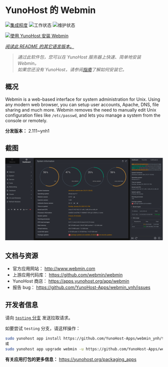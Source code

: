 <!--
注意：此 README 由 <https://github.com/YunoHost/apps/tree/master/tools/readme_generator> 自动生成
请勿手动编辑。
-->

# YunoHost 的 Webmin

[![集成程度](https://dash.yunohost.org/integration/webmin.svg)](https://dash.yunohost.org/appci/app/webmin) ![工作状态](https://ci-apps.yunohost.org/ci/badges/webmin.status.svg) ![维护状态](https://ci-apps.yunohost.org/ci/badges/webmin.maintain.svg)

[![使用 YunoHost 安装 Webmin](https://install-app.yunohost.org/install-with-yunohost.svg)](https://install-app.yunohost.org/?app=webmin)

*[阅读此 README 的其它语言版本。](./ALL_README.md)*

> *通过此软件包，您可以在 YunoHost 服务器上快速、简单地安装 Webmin。*  
> *如果您还没有 YunoHost，请参阅[指南](https://yunohost.org/install)了解如何安装它。*

## 概况

Webmin is a web-based interface for system administration for Unix. Using any modern web browser, you can setup user accounts, Apache, DNS, file sharing and much more. Webmin removes the need to manually edit Unix configuration files like `/etc/passwd`, and lets you manage a system from the console or remotely.

**分发版本：** 2.111~ynh1

## 截图

![Webmin 的截图](./doc/screenshots/screenshot.png)

## 文档与资源

- 官方应用网站： <http://www.webmin.com>
- 上游应用代码库： <https://github.com/webmin/webmin>
- YunoHost 商店： <https://apps.yunohost.org/app/webmin>
- 报告 bug： <https://github.com/YunoHost-Apps/webmin_ynh/issues>

## 开发者信息

请向 [`testing` 分支](https://github.com/YunoHost-Apps/webmin_ynh/tree/testing) 发送拉取请求。

如要尝试 `testing` 分支，请这样操作：

```bash
sudo yunohost app install https://github.com/YunoHost-Apps/webmin_ynh/tree/testing --debug
或
sudo yunohost app upgrade webmin -u https://github.com/YunoHost-Apps/webmin_ynh/tree/testing --debug
```

**有关应用打包的更多信息：** <https://yunohost.org/packaging_apps>
